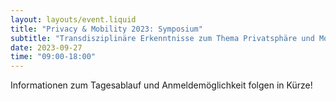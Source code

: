 ```yaml
---
layout: layouts/event.liquid
title: "Privacy & Mobility 2023: Symposium"
subtitle: "Transdisziplinäre Erkenntnisse zum Thema Privatsphäre und Mobilitätsdaten"
date: 2023-09-27
time: "09:00-18:00"
---
```


Informationen zum Tagesablauf und Anmeldemöglichkeit folgen in Kürze!

